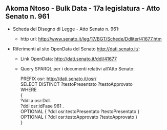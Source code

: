 ## Akoma Ntoso - Bulk Data - 17a legislatura - Atto Senato n. 961 ##

* Scheda del Disegno di Legge - Atto Senato n. 961:
	* http url: http://www.senato.it/leg/17/BGT/Schede/Ddliter/41677.htm

* Riferimenti al sito OpenData del Senato http://dati.senato.it/:
	* Link OpenData: http://dati.senato.it/ddl/41677
	* Query SPARQL per i documenti relativi all'Atto Senato:

        PREFIX osr: <http://dati.senato.it/osr/>  
		SELECT DISTINCT ?testoPresentato ?testoApprovato  
		WHERE  
		{  
		    ?ddl a osr:Ddl.  
		    ?ddl osr:idFase 961 .  
		    OPTIONAL { ?ddl osr:testoPresentato ?testoPresentato }  
		    OPTIONAL { ?ddl osr:testoApprovato ?testoApprovato }  
		}
		